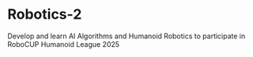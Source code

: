# Robotics-2
Develop and learn AI Algorithms and Humanoid Robotics to participate in  RoboCUP Humanoid League 2025
